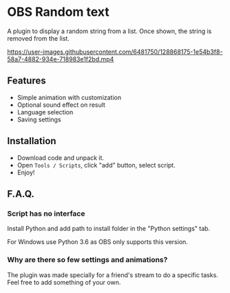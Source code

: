 # OBS Random text

A plugin to display a random string from a list. Once shown, the string is removed from the list.

https://user-images.githubusercontent.com/6481750/128868175-1e54b3f8-58a7-4882-934e-718983e1f2bd.mp4

## Features

- Simple animation with customization
- Optional sound effect on result
- Language selection
- Saving settings

## Installation

* Download code and unpack it.
* Open `Tools / Scripts`, click "add" button, select script.
* Enjoy!

## F.A.Q.

### Script has no interface

Install Python and add path to install folder in the "Python settings" tab.

For Windows use Python 3.6 as OBS only supports this version.

### Why are there so few settings and animations?

The plugin was made specially for a friend's stream to do a specific tasks. Feel free to add something of your own.
